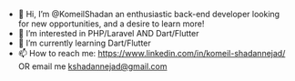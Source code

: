 - 👋 Hi, I’m @KomeilShadan an enthusiastic back-end developer looking for new opportunities, and a desire to learn more!
- 👀 I’m interested in PHP/Laravel AND Dart/Flutter
- 🌱 I’m currently learning Dart/Flutter
- 📫 How to reach me: https://www.linkedin.com/in/komeil-shadannejad/ OR email me kshadannejad@gmail.com

<!---
KomeilShadan/KomeilShadan is a ✨ special ✨ repository because its `README.md` (this file) appears on your GitHub profile.
You can click the Preview link to take a look at your changes.
--->
